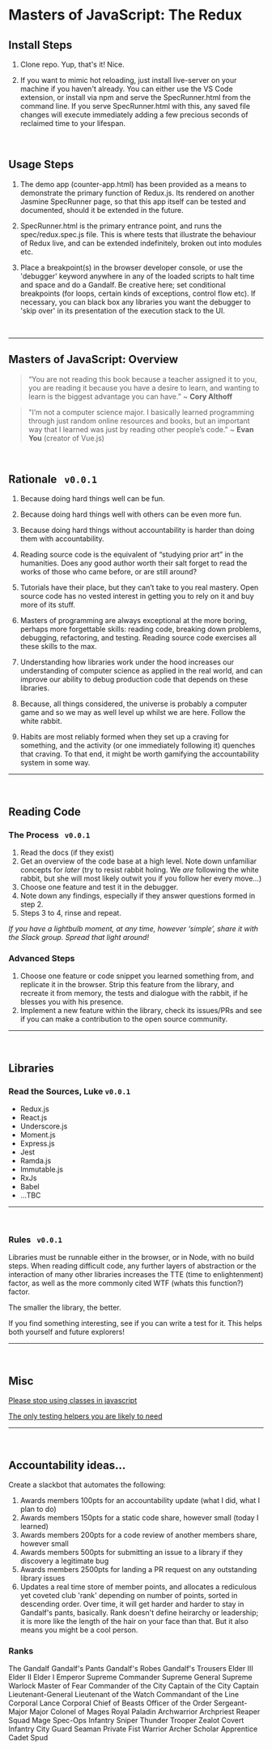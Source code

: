 # Masters of JavaScript: The Redux

## Install Steps

1. Clone repo. Yup, that's it! Nice.

2. If you want to mimic hot reloading, just install live-server on your machine if you haven't already. You can either use the VS Code extension, or install via npm and serve the SpecRunner.html from the command line. If you serve SpecRunner.html with this, any saved file changes will execute immediately adding a few precious seconds of reclaimed time to your lifespan.

<br>

## Usage Steps

1. The demo app (counter-app.html) has been provided as a means to demonstrate the primary function of Redux.js. Its rendered on another Jasmine SpecRunner page, so that this app itself can be tested and documented, should it be extended in the future.

2. SpecRunner.html is the primary entrance point, and runs the spec/redux.spec.js file. This is where tests that illustrate the behaviour of Redux live, and can be extended indefinitely, broken out into modules etc.

3. Place a breakpoint(s) in the browser developer console, or use the 'debugger' keyword anywhere in any of the loaded scripts to halt time and space and do a Gandalf. Be creative here; set conditional breakpoints (for loops, certain kinds of exceptions, control flow etc). If necessary, you can black box any libraries you want the debugger to 'skip over' in its presentation of the execution stack to the UI.

<br>

---

## Masters of JavaScript: Overview

> “You are not reading this book because a teacher assigned it to you, you are reading it because you have a desire to learn, and wanting to learn is the biggest advantage you can have.” ~ **Cory Althoff**

> "I’m not a computer science major. I basically learned programming through just random online resources and books, but an important way that I learned was just by reading other people’s code." ~ **Evan You** (creator of Vue.js)

<br>

## Rationale &nbsp; `v0.0.1`

1. Because doing hard things well can be fun.
2. Because doing hard things well with others can be even more fun.
3. Because doing hard things without accountability is harder than doing them with accountability.
4. Reading source code is the equivalent of “studying prior art” in the humanities. Does any good author worth their salt forget to read the works of those who came before, or are still around?
5. Tutorials have their place, but they can’t take to you real mastery. Open source code has no vested interest in getting you to rely on it and buy more of its stuff.
6. Masters of programming are always exceptional at the more boring, perhaps more forgettable skills: reading code, breaking down problems, debugging, refactoring, and testing. Reading source code exercises all these skills to the max.
7. Understanding how libraries work under the hood increases our understanding of computer science as applied in the real world, and can improve our ability to debug production code that depends on these libraries.
8. Because, all things considered, the universe is probably a computer game and so we may as well level up whilst we are here. Follow the white rabbit.

9. Habits are most reliably formed when they set up a craving for something, and the activity (or one immediately following it) quenches that craving. To that end, it might be worth gamifying the accountability system in some way.

---

<br>

## Reading Code

### The Process &nbsp; `v0.0.1`

1. Read the docs (if they exist)
2. Get an overview of the code base at a high level. Note down unfamiliar concepts for _later_ (try to resist rabbit holing. We _are_ following the white rabbit, but she will most likely outwit you if you follow her every move…)
3. Choose one feature and test it in the debugger.
4. Note down any findings, especially if they answer questions formed in step 2.
5. Steps 3 to 4, rinse and repeat.

_If you have a lightbulb moment, at any time, however ‘simple’, share it with the Slack group. Spread that light around!_

### **Advanced Steps**

1. Choose one feature or code snippet you learned something from, and replicate it in the browser.
   Strip this feature from the library, and recreate it from memory, the tests and dialogue with the rabbit, if he blesses you with his presence.
2. Implement a new feature within the library, check its issues/PRs and see if you can make a contribution to the open source community.

---

<br>

## Libraries

### Read the Sources, Luke `v0.0.1`

-   Redux.js
-   React.js
-   Underscore.js
-   Moment.js
-   Express.js
-   Jest
-   Ramda.js
-   Immutable.js
-   RxJs
-   Babel
-   ...TBC

---

<br>

### Rules &nbsp; `v0.0.1`

Libraries must be runnable either in the browser, or in Node, with no build steps. When reading difficult code, any further layers of abstraction or the interaction of many other libraries increases the TTE (time to enlightenment) factor, as well as the more commonly cited WTF (whats this function?) factor.

The smaller the library, the better.

If you find something interesting, see if you can write a test for it. This helps both yourself and future explorers!

---

<br>

## Misc

[Please stop using classes in javascript](https://everyday.codes/javascript/please-stop-using-classes-in-javascript/)

[The only testing helpers you are likely to need](https://jasmine.github.io/api/3.7/global)

---

<br>

## Accountability ideas...

Create a slackbot that automates the following:

1. Awards members 100pts for an accountability update (what I did, what I plan to do)
2. Awards members 150pts for a static code share, however small (today I learned)
3. Awards members 200pts for a code review of another members share, however small
4. Awards members 500pts for submitting an issue to a library if they discovery a legitimate bug
5. Awards members 2500pts for landing a PR request on any outstanding library issues
6. Updates a real time store of member points, and allocates a rediculous yet coveted club 'rank' depending on number of points, sorted in descending order. Over time, it will get harder and harder to stay in Gandalf's pants, basically. Rank doesn't define heirarchy or leadership; it is more like the length of the hair on your face than that. But it also means you might be a cool person.

### Ranks

The Gandalf
Gandalf's Pants
Gandalf's Robes
Gandalf's Trousers
Elder III
Elder II
Elder I
Emperor
Supreme Commander
Supreme General
Supreme Warlock
Master of Fear
Commander of the City
Captain of the City
Captain
Lieutenant-General
Lieutenant of the Watch
Commandant of the Line
Corporal
Lance Corporal
Chief of Beasts
Officer of the Order
Sergeant-Major
Major
Colonel of Mages
Royal Paladin
Archwarrior
Archpriest
Reaper
Squad Mage
Spec-Ops Infantry
Sniper
Thunder Trooper
Zealot
Covert Infantry
City Guard
Seaman
Private
Fist
Warrior
Archer
Scholar
Apprentice
Cadet
Spud
